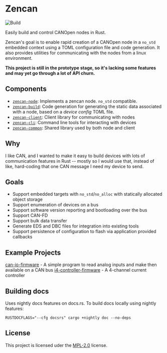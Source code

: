# Zencan

![Build](https://github.com/mcbridejc/zencan/actions/workflows/rust.yml/badge.svg)

Easily build and control CANOpen nodes in Rust.

Zencan's goal is to enable rapid creation of a CANOpen node in a `no_std` embedded context using a
TOML configuration file and code generation. It also provides utilities for communicating with the
nodes from a linux environment.

**This project is still in the prototype stage, so it's lacking some features and may yet go through a
lot of API churn.**

## Components

- [`zencan-node`](zencan-node/): Implements a zencan node. `no_std` compatible.
- [`zencan-build`](zencan-build/): Code generation for generating the static data associated with a node, based on a *device config* TOML file.
- [`zencan-client`](zencan-client/): Client library for communicating with nodes
- [`zencan-cli`](zencan-cli/): Command line tools for interacting with devices
- [`zencan-common`](zencan-common/): Shared library used by both node and client

## Why

I like CAN, and I wanted to make it easy to build devices with lots of communication features in Rust -- mostly so I would use that, instead of like, hard-coding that one CAN message I need my device to send.

## Goals

- Support embedded targets with `no_std`/`no_alloc` with statically allocated object storage
- Support enumeration of devices on a bus
- Support software version reporting and bootloading over the bus
- Support CAN-FD
- Support bulk data transfer
- Generate EDS and DBC files for integration into existing tools
- Support persistence of configuration to flash via application provided callbacks

## Example Projects

[can-io-firmware](https://github.com/mcbridejc/can-io-firmware) - A simple program to read analog inputs and make then available on a CAN bus
[i4-controller-firmware](https://github.com/mcbridejc/i4-controller-firmware) - A 4-channel current controller

## Building docs

Uses nightly docs features on docs.rs. To build docs locally using nightly features:

```
RUSTDOCFLAGS="--cfg docsrs" cargo +nightly doc --no-deps
```

## License

This project is licensed uder the [MPL-2.0](LICENSE) license.
